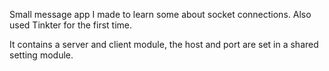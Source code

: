 Small message app I made to learn some about socket connections. Also used Tinkter for the first time.

It contains a server and client module, the host and port are set in a shared setting module.
